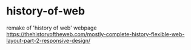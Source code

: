 # history-of-web
remake of 'history of web' webpage
https://thehistoryoftheweb.com/mostly-complete-history-flexible-web-layout-part-2-responsive-design/
